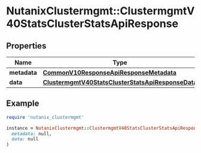 # NutanixClustermgmt::ClustermgmtV40StatsClusterStatsApiResponse

## Properties

| Name | Type | Description | Notes |
| ---- | ---- | ----------- | ----- |
| **metadata** | [**CommonV10ResponseApiResponseMetadata**](CommonV10ResponseApiResponseMetadata.md) |  | [optional] |
| **data** | [**ClustermgmtV40StatsClusterStatsApiResponseData**](ClustermgmtV40StatsClusterStatsApiResponseData.md) |  | [optional] |

## Example

```ruby
require 'nutanix_clustermgmt'

instance = NutanixClustermgmt::ClustermgmtV40StatsClusterStatsApiResponse.new(
  metadata: null,
  data: null
)
```

